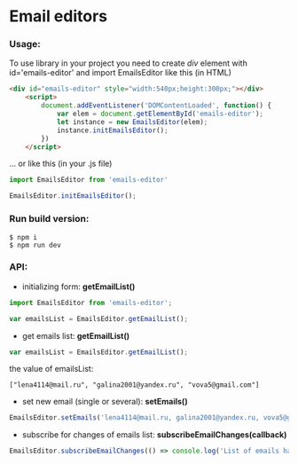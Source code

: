 # Email editors

### Usage:
To use library in your project you need to create *div* element with id='emails-editor' and import EmailsEditor like this (in HTML)
```html
<div id="emails-editor" style="width:540px;height:300px;"></div>
    <script>
        document.addEventListener('DOMContentLoaded', function() {
            var elem = document.getElementById('emails-editor');
            let instance = new EmailsEditor(elem);
            instance.initEmailsEditor();
        })
    </script>
```
... or like this (in your .js file)
```javascript
import EmailsEditor from 'emails-editor'

EmailsEditor.initEmailsEditor();
```

### Run build version:
```
$ npm i
$ npm run dev
```

### API:
- initializing form: **getEmailList()**

```javascript
import EmailsEditor from 'emails-editor';

var emailsList = EmailsEditor.getEmailList();
```

- get emails list: **getEmailList()**
```javascript
var emailsList = EmailsEditor.getEmailList();
```
the value of emailsList:
```
["lena4114@mail.ru", "galina2001@yandex.ru", "vova5@gmail.com"]
```

- set new email (single or several): **setEmails()**
```javascript
EmailsEditor.setEmails('lena4114@mail.ru, galina2001@yandex.ru, vova5@gmail.com');
```

- subscribe for changes of emails list: **subscribeEmailChanges(callback)**
```javascript
EmailsEditor.subscribeEmailChanges(() => console.log('List of emails has changed'));
```